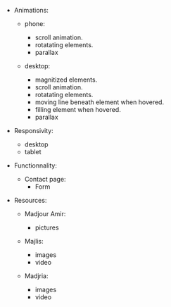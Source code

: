 - Animations:

  - phone:

    - scroll animation.
    - rotatating elements.
    - parallax

  - desktop:

    - magnitized elements.
    - scroll animation.
    - rotatating elements.
    - moving line beneath element when hovered.
    - filling element when hovered.
    - parallax

- Responsivity:

  - desktop
  - tablet

- Functionnality:

  - Contact page:
    - Form

- Resources:

  - Madjour Amir:

    - pictures

  - Majlis:

    - images
    - video

  - Madjria:

    - images
    - video
